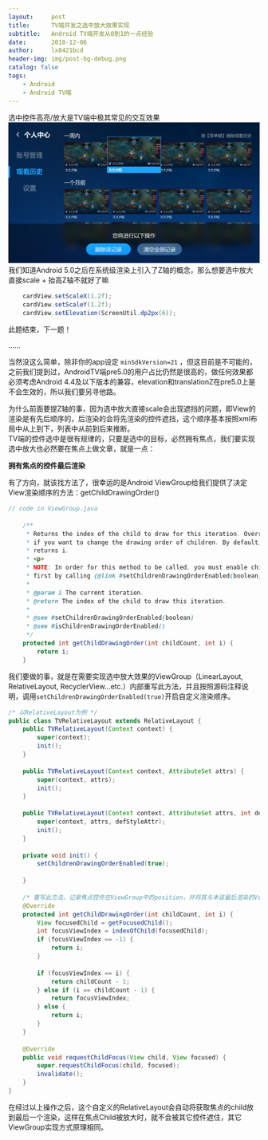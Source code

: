 ```yaml
---
layout:     post
title:      TV端开发之选中放大效果实现
subtitle:   Android TV端开发从0到1的一点经验
date:       2018-12-06
author:     lx8421bcd
header-img: img/post-bg-debug.png
catalog: false
tags:
    - Android
    - Android TV端
---
```


选中控件高亮/放大是TV端中极其常见的交互效果  
![选中放大效果](https://raw.githubusercontent.com/lx8421bcd/lx8421bcd.github.io/master/img/android_tv/focus_scale.png)  
我们知道Android 5.0之后在系统级渲染上引入了Z轴的概念，那么想要选中放大直接scale + 抬高Z轴不就好了嘛
```java
    cardView.setScaleX(1.2f);
    cardView.setScaleY(1.2f);
    cardView.setElevation(ScreenUtil.dp2px(6));
```
此题结束，下一题！   
  
......  
  
当然没这么简单，除非你的app设定 ```minSdkVersion=21``` ，但这目前是不可能的，之前我们提到过，AndroidTV端pre5.0的用户占比仍然是很高的，做任何效果都必须考虑Android 4.4及以下版本的兼容，elevation和translationZ在pre5.0上是不会生效的，所以我们要另寻他路。  

为什么前面要提Z轴的事，因为选中放大直接scale会出现遮挡的问题，即View的渲染是有先后顺序的，后渲染的会将先渲染的控件遮挡，这个顺序基本按照xml布局中从上到下，列表中从前到后来推断。  
TV端的控件选中是很有规律的，只要是选中的目标，必然拥有焦点，我们要实现选中放大也必然要在焦点上做文章，就是一点：  

__拥有焦点的控件最后渲染__  

有了方向，就该找方法了，很幸运的是Android ViewGroup给我们提供了决定View渲染顺序的方法：getChildDrawingOrder()  
```java
// code in ViewGroup.java

    /**
     * Returns the index of the child to draw for this iteration. Override this
     * if you want to change the drawing order of children. By default, it
     * returns i.
     * <p>
     * NOTE: In order for this method to be called, you must enable child ordering
     * first by calling {@link #setChildrenDrawingOrderEnabled(boolean)}.
     *
     * @param i The current iteration.
     * @return The index of the child to draw this iteration.
     *
     * @see #setChildrenDrawingOrderEnabled(boolean)
     * @see #isChildrenDrawingOrderEnabled()
     */
    protected int getChildDrawingOrder(int childCount, int i) {
        return i;
    }

```
我们要做的事，就是在需要实现选中放大效果的ViewGroup（LinearLayout, RelativeLayout, RecyclerView...etc.）内部重写此方法，并且按照源码注释说明，调用```setChildrenDrawingOrderEnabled(true)```开启自定义渲染顺序。  
```java
/* 以RelativeLayout为例 */
public class TVRelativeLayout extends RelativeLayout {
    public TVRelativeLayout(Context context) {
        super(context);
        init();
    }

    public TVRelativeLayout(Context context, AttributeSet attrs) {
        super(context, attrs);
        init();
    }

    public TVRelativeLayout(Context context, AttributeSet attrs, int defStyleAttr) {
        super(context, attrs, defStyleAttr);
        init();
    }

    private void init() {
        setChildrenDrawingOrderEnabled(true);

    }

    /* 重写此方法，记录焦点控件在ViewGroup中的position，并将其与本该最后渲染的View对调 */
    @Override
    protected int getChildDrawingOrder(int childCount, int i) {
        View focusedChild = getFocusedChild();
        int focusViewIndex = indexOfChild(focusedChild);
        if (focusViewIndex == -1) {
            return i;
        }

        if (focusViewIndex == i) {
            return childCount - 1;
        } else if (i == childCount - 1) {
            return focusViewIndex;
        } else {
            return i;
        }
    }

    @Override
    public void requestChildFocus(View child, View focused) {
        super.requestChildFocus(child, focused);
        invalidate();
    }
}
```
在经过以上操作之后，这个自定义的RelativeLayout会自动将获取焦点的child放到最后一个渲染，这样在焦点Child被放大时，就不会被其它控件遮住，其它ViewGroup实现方式原理相同。
